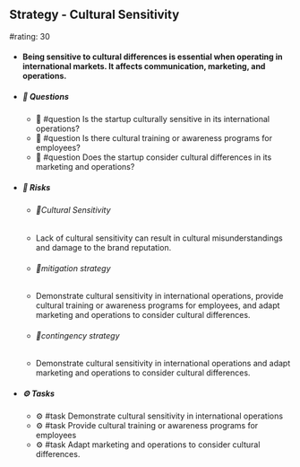 ## Strategy - Cultural Sensitivity
#rating: 30
- #### Being sensitive to cultural differences is essential when operating in international markets. It affects communication, marketing, and operations.
- ##### 💭 Questions
  - 💭 #question Is the startup culturally sensitive in its international operations?
  - 💭 #question Is there cultural training or awareness programs for employees?
  - 💭 #question Does the startup consider cultural differences in its marketing and operations?
- ##### 🚨 Risks

  - ###### 🚨Cultural Sensitivity
  - Lack of cultural sensitivity can result in cultural misunderstandings and damage to the brand reputation.
  - ###### 🚨mitigation strategy
  - Demonstrate cultural sensitivity in international operations, provide cultural training or awareness programs for employees, and adapt marketing and operations to consider cultural differences.
  - ###### 🚨contingency strategy
  - Demonstrate cultural sensitivity in international operations and adapt marketing and operations to consider cultural differences.
- ##### ⚙️ Tasks
  - ⚙️ #task Demonstrate cultural sensitivity in international operations
  - ⚙️ #task  Provide cultural training or awareness programs for employees
  - ⚙️ #task  Adapt marketing and operations to consider cultural differences.


